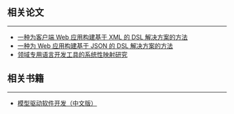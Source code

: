 ## 相关论文
----
- [一种为客户端 Web 应用构建基于 XML 的 DSL 解决方案的方法](xml-dsl-for-web.md)
- [一种为 Web 应用构建基于 JSON 的 DSL 解决方案的方法](json-dsl-for-web.md)
- [领域专用语言开发工具的系统性映射研究](sms3.md)

## 相关书籍
----
- [模型驱动软件开发（中文版）](mdsd/README.md)
